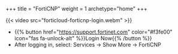 +++
title = "FortiCNP"
weight = 1
archetype="home"
+++

{{< video src="forticloud-forticnp-login.webm" >}}

- {{% button href="https://support.fortinet.com" color="#f3fe00" icon="fas fa-unlock-alt" %}}Login Now{{% /button %}}
- After logging in, select: Services -> Show More -> FortiCNP

